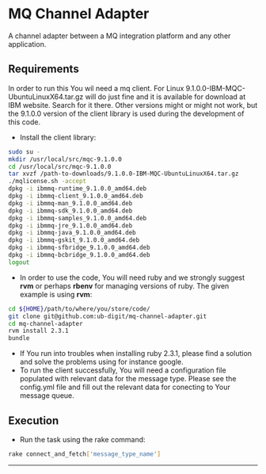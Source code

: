 # MQ Channel Adapter

A channel adapter between a MQ integration platform and any other application.


## Requirements

In order to run this You wil need a mq client.
For Linux 9.1.0.0-IBM-MQC-UbuntuLinuxX64.tar.gz will do just fine
and it is available for download at IBM website. Search for it there.
Other versions might or might not work,
but the 9.1.0.0 version of the client library is used during the development of this code.

- Install the client library:
```bash
sudo su -
mkdir /usr/local/src/mqc-9.1.0.0
cd /usr/local/src/mqc-9.1.0.0
tar xvzf /path-to-downloads/9.1.0.0-IBM-MQC-UbuntuLinuxX64.tar.gz
./mqlicense.sh -accept
dpkg -i ibmmq-runtime_9.1.0.0_amd64.deb
dpkg -i ibmmq-client_9.1.0.0_amd64.deb
dpkg -i ibmmq-man_9.1.0.0_amd64.deb
dpkg -i ibmmq-sdk_9.1.0.0_amd64.deb
dpkg -i ibmmq-samples_9.1.0.0_amd64.deb
dpkg -i ibmmq-jre_9.1.0.0_amd64.deb
dpkg -i ibmmq-java_9.1.0.0_amd64.deb
dpkg -i ibmmq-gskit_9.1.0.0_amd64.deb
dpkg -i ibmmq-sfbridge_9.1.0.0_amd64.deb
dpkg -i ibmmq-bcbridge_9.1.0.0_amd64.deb
logout
```

- In order to use the code, You will need ruby and we strongly suggest
  **rvm** or perhaps **rbenv** for managing versions of ruby.
  The given example is using **rvm**:

```bash
cd ${HOME}/path/to/where/you/store/code/
git clone git@github.com:ub-digit/mq-channel-adapter.git
cd mq-channel-adapter
rvm install 2.3.1
bundle
```

- If You run into troubles when installing ruby 2.3.1, please find a solution
  and solve the problems using for instance google.
- To run the client successfully, You will need a configuration file populated
  with relevant data for the message type. Please see the config.yml file and
  fill out the relevant data for conecting to Your message queue.


## Execution

- Run the task using the rake command:
```bash
rake connect_and_fetch['message_type_name']
```

---------- --------- --------- --------- --------- --------- --------- ---------